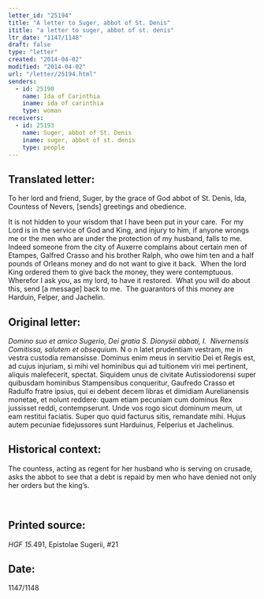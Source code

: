 ```yaml
---
letter_id: "25194"
title: "A letter to Suger, abbot of St. Denis"
ititle: "a letter to suger, abbot of st. denis"
ltr_date: "1147/1148"
draft: false
type: "letter"
created: "2014-04-02"
modified: "2014-04-02"
url: "/letter/25194.html"
senders:
  - id: 25190
    name: Ida of Carinthia
    iname: ida of carinthia
    type: woman
receivers:
  - id: 25193
    name: Suger, abbot of St. Denis
    iname: suger, abbot of st. denis
    type: people
---
```

<h2> Translated letter:</h2><p>To her lord and friend, Suger, by the grace of God abbot of St. Denis, Ida, Countess of Nevers, [sends] greetings and obedience.</p><p>It is not hidden to your wisdom that I have been put in your care.&nbsp; For my Lord is in the service of God and King, and injury to him, if anyone wrongs me or the men who are under the protection of my husband, falls to me.&nbsp; Indeed someone from the city of Auxerre complains about certain men of Etampes, Galfred Crasso and his brother Ralph, who owe him ten and a half pounds of Orleans money and do not want to give it back.&nbsp; When the lord King ordered them to give back the money, they were contemptuous.&nbsp; Wherefor I ask you, as my lord, to have it restored.&nbsp; What you will do about this, send [a message] back to me.&nbsp; The guarantors of this money are Harduin, Felper, and Jachelin.</p><h2 class="mt-4"> Original letter:</h2><p><i>Domino</i><i> suo et amico Sugerio, Dei gratia S. Dionysii abbati, I. &nbsp;Nivernensis Comitissa, salutem et obsequium.</i> N o n latet prudentiam vestram, me in vestra custodia remansisse. Dominus enim meus in servitio Dei et Regis est, ad cujus injuriam, si mihi vel hominibus qui ad tuitionem viri mei pertinent, aliquis malefecerit, spectat. Siquidem unus de civitate Autissiodorensi super quibusdam hominibus Stampensibus conqueritur, Gaufredo Crasso et Radulfo fratre ipsius, qui ei debent decem libras et dimidiam Aurelianensis monetae, et nolunt reddere: quam etiam pecuniam cum dominus Rex jussisset reddi, contempserunt. Unde vos rogo sicut dominum meum, ut eam restitui faciatis. Super quo quid facturus sitis, remandate mihi. Hujus autem pecuniae fidejussores sunt Harduinus, Felperius et Jachelinus.</p><h2 class="mt-4"> Historical context:</h2><p>The countess, acting as regent for her husband who is serving on crusade, asks the abbot to see that a debt is repaid by men who have denied not only her orders but the king’s.</p><p>&nbsp;</p><h2 class="mt-4"> Printed source:</h2><p><i>HGF 15.</i>491, Epistolae Sugerii, #21</p><h2 class="mt-4"> Date:</h2>1147/1148